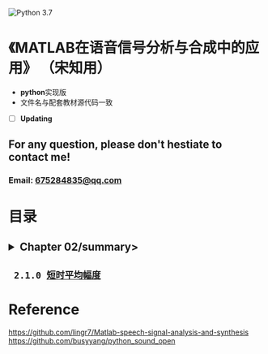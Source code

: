 ![Python 3.7](https://img.shields.io/badge/Python-3.7-blue.svg)
# 《MATLAB在语音信号分析与合成中的应用》 （宋知用）
- **python**实现版 
- 文件名与配套教材源代码一致

- [ ] **Updating**

## For any question, please don't hestiate to contact me!
### Email: 675284835@qq.com

# 目录

## <details> <summary>Chapter 02/summary>

##  <pre><code> 2.1.0  [短时平均幅度](./Chapter2_TimeFrequency_ShortTime/pr2_3_0.py) </code></pre> </details>

# Reference
https://github.com/lingr7/Matlab-speech-signal-analysis-and-synthesis  
https://github.com/busyyang/python_sound_open

